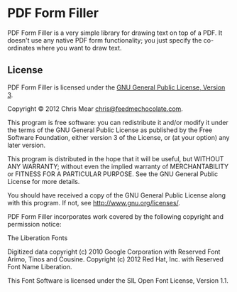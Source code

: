 PDF Form Filler
===============

PDF Form Filler is a very simple library for drawing text on top of a PDF. It doesn't use any
native PDF form functionality; you just specify the co-ordinates where you want to draw
text.

License
-------

PDF Form Filler is licensed under the [GNU General Public License, Version 3](http://www.gnu.org/licenses/gpl-3.0.html).

  Copyright &copy; 2012 Chris Mear <chris@feedmechocolate.com>.

  This program is free software: you can redistribute it and/or modify
  it under the terms of the GNU General Public License as published by
  the Free Software Foundation, either version 3 of the License, or
  (at your option) any later version.

  This program is distributed in the hope that it will be useful,
  but WITHOUT ANY WARRANTY; without even the implied warranty of
  MERCHANTABILITY or FITNESS FOR A PARTICULAR PURPOSE.  See the
  GNU General Public License for more details.

  You should have received a copy of the GNU General Public License
  along with this program.  If not, see <http://www.gnu.org/licenses/>.

PDF Form Filler incorporates work covered by the following copyright and permission notice:

  The Liberation Fonts

  Digitized data copyright (c) 2010 Google Corporation
    with Reserved Font Arimo, Tinos and Cousine.
  Copyright (c) 2012 Red Hat, Inc.
    with Reserved Font Name Liberation.

  This Font Software is licensed under the SIL Open Font License,
  Version 1.1.
